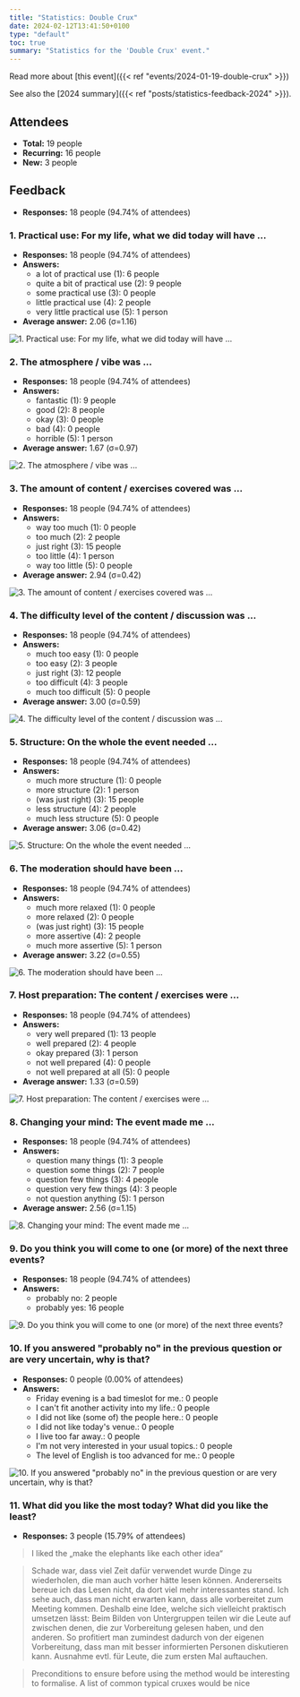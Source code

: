 ```yaml
---
title: "Statistics: Double Crux"
date: 2024-02-12T13:41:50+0100
type: "default"
toc: true
summary: "Statistics for the 'Double Crux' event."
---
```


Read more about [this event]({{< ref "events/2024-01-19-double-crux" >}})

See also the [2024 summary]({{< ref "posts/statistics-feedback-2024" >}}).

## Attendees

* **Total:** 19 people
* **Recurring:** 16 people
* **New:** 3 people

## Feedback

* **Responses:** 18 people (94.74% of attendees)

### 1. Practical use: For my life, what we did today will have ...

* **Responses:** 18 people (94.74% of attendees)
* **Answers:**
  * a lot of practical use (1): 6 people
  * quite a bit of practical use (2): 9 people
  * some practical use (3): 0 people
  * little practical use (4): 2 people
  * very little practical use (5): 1 person
* **Average answer:** 2.06 (σ=1.16)

![1. Practical use: For my life, what we did today will have ...](./1-practical-use-for-my-life-what-we-did-today-will-have.png)

### 2. The atmosphere / vibe was ...

* **Responses:** 18 people (94.74% of attendees)
* **Answers:**
  * fantastic (1): 9 people
  * good (2): 8 people
  * okay (3): 0 people
  * bad (4): 0 people
  * horrible (5): 1 person
* **Average answer:** 1.67 (σ=0.97)

![2. The atmosphere / vibe was ...](./2-the-atmosphere-vibe-was.png)

### 3. The amount of content / exercises covered was ...

* **Responses:** 18 people (94.74% of attendees)
* **Answers:**
  * way too much (1): 0 people
  * too much (2): 2 people
  * just right (3): 15 people
  * too little (4): 1 person
  * way too little (5): 0 people
* **Average answer:** 2.94 (σ=0.42)

![3. The amount of content / exercises covered was ...](./3-the-amount-of-content-exercises-covered-was.png)

### 4. The difficulty level of the content / discussion was ...

* **Responses:** 18 people (94.74% of attendees)
* **Answers:**
  * much too easy (1): 0 people
  * too easy (2): 3 people
  * just right (3): 12 people
  * too difficult (4): 3 people
  * much too difficult (5): 0 people
* **Average answer:** 3.00 (σ=0.59)

![4. The difficulty level of the content / discussion was ...](./4-the-difficulty-level-of-the-content-discussion-was.png)

### 5. Structure: On the whole the event needed ...

* **Responses:** 18 people (94.74% of attendees)
* **Answers:**
  * much more structure (1): 0 people
  * more structure (2): 1 person
  * (was just right) (3): 15 people
  * less structure (4): 2 people
  * much less structure (5): 0 people
* **Average answer:** 3.06 (σ=0.42)

![5. Structure: On the whole the event needed ...](./5-structure-on-the-whole-the-event-needed.png)

### 6. The moderation should have been ...

* **Responses:** 18 people (94.74% of attendees)
* **Answers:**
  * much more relaxed (1): 0 people
  * more relaxed (2): 0 people
  * (was just right) (3): 15 people
  * more assertive (4): 2 people
  * much more assertive (5): 1 person
* **Average answer:** 3.22 (σ=0.55)

![6. The moderation should have been ...](./6-the-moderation-should-have-been.png)

### 7. Host preparation: The content / exercises were ...

* **Responses:** 18 people (94.74% of attendees)
* **Answers:**
  * very well prepared (1): 13 people
  * well prepared (2): 4 people
  * okay prepared (3): 1 person
  * not well prepared (4): 0 people
  * not well prepared at all (5): 0 people
* **Average answer:** 1.33 (σ=0.59)

![7. Host preparation: The content / exercises were ...](./7-host-preparation-the-content-exercises-were.png)

### 8. Changing your mind: The event made me ...

* **Responses:** 18 people (94.74% of attendees)
* **Answers:**
  * question many things (1): 3 people
  * question some things (2): 7 people
  * question few things (3): 4 people
  * question very few things (4): 3 people
  * not question anything (5): 1 person
* **Average answer:** 2.56 (σ=1.15)

![8. Changing your mind: The event made me ...](./8-changing-your-mind-the-event-made-me.png)

### 9. Do you think you will come to one (or more) of the next three events?

* **Responses:** 18 people (94.74% of attendees)
* **Answers:**
  * probably no: 2 people
  * probably yes: 16 people

![9. Do you think you will come to one (or more) of the next three events?](./9-do-you-think-you-will-come-to-one-or-more-of-the-next-three-events.png)

### 10. If you answered "probably no" in the previous question or are very uncertain, why is that?

* **Responses:** 0 people (0.00% of attendees)
* **Answers:**
  * Friday evening is a bad timeslot for me.: 0 people
  * I can't fit another activity into my life.: 0 people
  * I did not like (some of) the people here.: 0 people
  * I did not like today's venue.: 0 people
  * I live too far away.: 0 people
  * I'm not very interested in your usual topics.: 0 people
  * The level of English is too advanced for me.: 0 people

![10. If you answered "probably no" in the previous question or are very uncertain, why is that?](./10-if-you-answered-probably-no-in-the-previous-question-or-are-very-uncertain-why-is-that.png)

### 11. What did you like the most today? What did you like the least?

* **Responses:** 3 people (15.79% of attendees)

> I liked the „make the elephants like each other idea“

> Schade war, dass viel Zeit dafür verwendet wurde Dinge zu wiederholen, die man auch vorher hätte lesen können. Andererseits bereue ich das Lesen nicht, da dort viel mehr interessantes stand. Ich sehe auch, dass man nicht erwarten kann, dass alle vorbereitet zum Meeting kommen. Deshalb eine Idee, welche sich vielleicht praktisch umsetzen lässt: Beim Bilden von Untergruppen teilen wir die Leute auf zwischen denen, die zur Vorbereitung gelesen haben, und den anderen. So profitiert man zumindest dadurch von der eigenen Vorbereitung, dass man mit besser informierten Personen diskutieren kann. Ausnahme evtl. für Leute, die zum ersten Mal auftauchen.

> Preconditions to ensure before using the method would be interesting to formalise. A list of common typical cruxes would be nice
